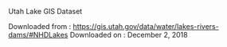 Utah Lake GIS Dataset

Downloaded from : https://gis.utah.gov/data/water/lakes-rivers-dams/#NHDLakes
Downloaded on   : December 2, 2018